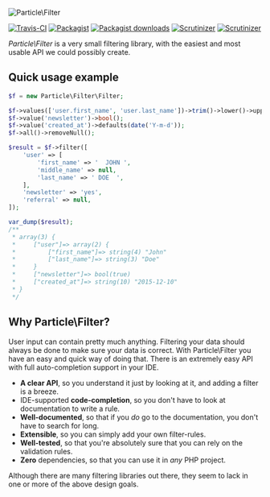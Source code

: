 ![Particle\Filter](https://cloud.githubusercontent.com/assets/6495166/7777918/406635e8-00c7-11e5-90e3-96c590828ffd.png)

[![Travis-CI](https://img.shields.io/travis/particle-php/Filter/master.svg)](https://travis-ci.org/particle-php/Filter)
[![Packagist](https://img.shields.io/packagist/v/particle/filter.svg)](https://packagist.org/packages/particle/filter)
[![Packagist downloads](https://img.shields.io/packagist/dt/particle/filter.svg)](https://packagist.org/packages/particle/filter)
[![Scrutinizer](https://img.shields.io/scrutinizer/g/particle-php/Filter.svg)](https://scrutinizer-ci.com/g/particle-php/Filter/?branch=master)
[![Scrutinizer](https://img.shields.io/scrutinizer/coverage/g/particle-php/Filter/master.svg)](https://scrutinizer-ci.com/g/particle-php/Filter/?branch=master)

*Particle\Filter* is a very small filtering library, with the easiest and most usable API we could possibly create.

## Quick usage example

```php
$f = new Particle\Filter\Filter;

$f->values(['user.first_name', 'user.last_name'])->trim()->lower()->upperFirst();
$f->value('newsletter')->bool();
$f->value('created_at')->defaults(date('Y-m-d'));
$f->all()->removeNull();

$result = $f->filter([
    'user' => [
        'first_name' => '  JOHN ',
        'middle_name' => null,
        'last_name' => ' DOE  ',
    ],
    'newsletter' => 'yes',
    'referral' => null,
]);

var_dump($result);
/**
 * array(3) {
 *     ["user"]=> array(2) {
 *         ["first_name"]=> string(4) "John"
 *         ["last_name"]=> string(3) "Doe"
 *     }
 *     ["newsletter"]=> bool(true)
 *     ["created_at"]=> string(10) "2015-12-10"
 * } 
 */
```

## Why Particle\Filter?

User input can contain pretty much anything. Filtering your data should always be done to make sure your data is
correct. With Particle\Filter you have an easy and quick way of doing that. There is an extremely easy API with full
auto-completion support in your IDE.

 - **A clear API**, so you understand it just by looking at it, and adding a filter is a breeze.
 - IDE-supported **code-completion**, so you don't have to look at documentation to write a rule.
 - **Well-documented**, so that if you *do* go to the documentation, you don't have to search for long.
 - **Extensible**, so you can simply add your own filter-rules.
 - **Well-tested**, so that you're absolutely sure that you can rely on the validation rules.
 - **Zero** dependencies, so that you can use it in *any* PHP project.
 
Although there are many filtering libraries out there, they seem to lack in one or more of the
above design goals.

